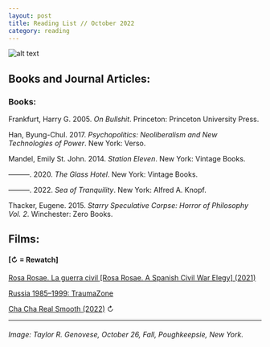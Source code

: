 ```yaml
---
layout: post
title: Reading List // October 2022
category: reading
---
```


![alt text](https://trgenovese.github.io/blog/images/oct22reading.jpg)

## Books and Journal Articles:

### Books:
Frankfurt, Harry G. 2005. *On Bullshit*. Princeton: Princeton University Press.

Han, Byung-Chul. 2017. *Psychopolitics: Neoliberalism and New Technologies of Power*. New York: Verso.

Mandel, Emily St. John. 2014. *Station Eleven*. New York: Vintage Books.

———. 2020. *The Glass Hotel*. New York: Vintage Books.

———. 2022. *Sea of Tranquility*. New York: Alfred A. Knopf.

Thacker, Eugene. 2015. *Starry Speculative Corpse: Horror of Philosophy Vol. 2*. Winchester: Zero Books.

## Films:
#### [↻ = Rewatch]

[Rosa Rosae. La guerra civil [Rosa Rosae. A Spanish Civil War Elegy] (2021)](https://letterboxd.com/trgenovese/film/rosa-rosae-a-spanish-civil-war-elegy/)

[Russia 1985–1999: TraumaZone](https://letterboxd.com/trgenovese/film/russia-1985-1999-traumazone/)

[Cha Cha Real Smooth (2022)](https://letterboxd.com/trgenovese/film/cha-cha-real-smooth/1/) ↻

___
###### Image: Taylor R. Genovese, October 26, Fall, Poughkeepsie, New York.
